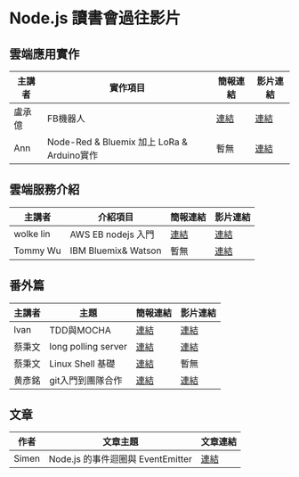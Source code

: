 # Node.js 讀書會過往影片

## 雲端應用實作
| 主講者 | 實作項目 | 簡報連結 | 影片連結 |
| ----- | ------- | ------- | ------- |
| 盧承億 | FB機器人 | [連結](https://larry850806.github.io/weather) | [連結](https://youtu.be/c5gz5TxtEQk) |
| Ann | Node-Red & Bluemix 加上 LoRa & Arduino實作 | 暫無 | [連結](https://www.youtube.com/watch?v=fsPvMrT-daI&feature=youtu.be) |

## 雲端服務介紹
| 主講者 | 介紹項目 | 簡報連結 | 影片連結 |
| ----- | ------- | ------- | ------- |
| wolke lin | AWS EB nodejs 入門 | [連結](http://slides.com/wolkelin/deck#/3) | [連結](https://youtu.be/XGNwlz2y1K4) |
| Tommy Wu | IBM Bluemix& Watson | 暫無 | [連結](https://www.youtube.com/watch?v=9BM5OVWrlek) |

## 番外篇
| 主講者 | 主題 | 簡報連結 | 影片連結 |
| ----- | ------- | ------- | ------- |
| lvan | TDD與MOCHA | [連結](https://www.slideshare.net/secret/wpcI5SaMMRBz8H) | [連結](https://youtu.be/c-6w2fWKEUg) |
| 蔡秉文 | long polling server | [連結](http://www.slideshare.net/ssuser3e0b1d/long-polling-65300815) | [連結](https://www.youtube.com/watch?v=zpQ-Pkza1D8) |
| 蔡秉文 | Linux Shell 基礎 | [連結](http://www.slideshare.net/ssuser3e0b1d/basic-of-linux-shell-command) | 暫無 |
| 黄彥銘 | git入門到團隊合作 | [連結](https://www.slideshare.net/secret/retavuvmp0Vbun) | [連結](https://www.youtube.com/watch?v=DqYJwg6dvJo&feature=youtu.be) |

## 文章
| 作者 | 文章主題 | 文章連結 |
| ---- | ------- | ------- |
| Simen | Node.js 的事件迴圈與 EventEmitter | [連結](https://simeneer.blogspot.tw/2016/09/nodejs-eventemitter.html) |

